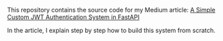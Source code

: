 This repository contains the source code for my Medium article:
  <a href="https://medium.com/@IevgenKviatkivskyi/a-simple-custom-jwt-authentication-system-in-fastapi-5aacd091b9ad" target="_blank">
  A Simple Custom JWT Authentication System in FastAPI
</a>

In the article, I explain step by step how to build this system from scratch.
 


